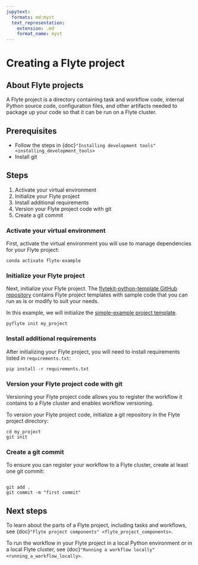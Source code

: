 ```yaml
---
jupytext:
  formats: md:myst
  text_representation:
    extension: .md
    format_name: myst
---
```


# Creating a Flyte project

## About Flyte projects

A Flyte project is a directory containing task and workflow code, internal Python source code, configuration files, and other artifacts needed to package up your code so that it can be run on a Flyte cluster.

## Prerequisites

* Follow the steps in {doc}`"Installing development tools" <installing_development_tools>`
* Install git

## Steps

1. Activate your virtual environment
1. Initialize your Flyte project
1. Install additional requirements
1. Version your Flyte project code with git
1. Create a git commit

### Activate your virtual environment

First, activate the virtual environment you will use to manage dependencies for your Flyte project:

```{prompt} bash $
conda activate flyte-example
```

### Initialize your Flyte project

Next, initialize your Flyte project. The [flytekit-python-template GitHub repository](https://github.com/flyteorg/flytekit-python-template) contains Flyte project templates with sample code that you can run as is or modify to suit your needs.

In this example, we will initialize the [simple-example project template](https://github.com/flyteorg/flytekit-python-template/tree/main/simple-example).

```{prompt} bash $
pyflyte init my_project
```

### Install additional requirements

After initializing your Flyte project, you will need to install requirements listed in `requirements.txt`:

```{prompt} bash $
pip install -r requirements.txt
```

### Version your Flyte project code with git

Versioning your Flyte project code allows you to register the workflow it contains to a Flyte cluster and enables workflow versioning.

To version your Flyte project code, initialize a git repository in the Flyte project directory:

```{prompt} bash $
cd my_project
git init
```

### Create a git commit

To ensure you can register your workflow to a Flyte cluster, create at least one git commit:

```{prompt} bash $

git add .
git commit -m "first commit"
```

## Next steps

To learn about the parts of a Flyte project, including tasks and workflows, see {doc}`"Flyte project components" <flyte_project_components>`.

To run the workflow in your Flyte project in a local Python environment or in a local Flyte cluster, see {doc}`"Running a workflow locally" <running_a_workflow_locally>`.
